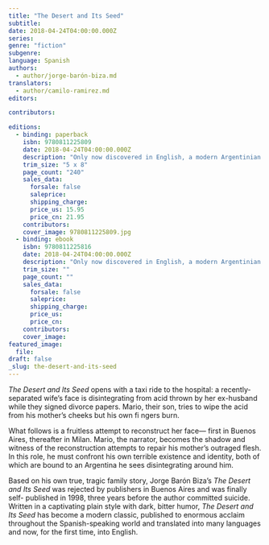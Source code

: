 ```yaml
---
title: "The Desert and Its Seed"
subtitle:
date: 2018-04-24T04:00:00.000Z
series:
genre: "fiction"
subgenre:
language: Spanish
authors:
  - author/jorge-barón-biza.md
translators:
  - author/camilo-ramirez.md
editors:

contributors:

editions:
  - binding: paperback
    isbn: 9780811225809
    date: 2018-04-24T04:00:00.000Z
    description: "Only now discovered in English, a modern Argentinian classic based on the tragic lives of the notorious writer (and wealthy politician) Raúl Barón Biza and his tragic wife "
    trim_size: "5 x 8"
    page_count: "240"
    sales_data:
      forsale: false
      saleprice:
      shipping_charge:
      price_us: 15.95
      price_cn: 21.95
    contributors:
    cover_image: 9780811225809.jpg
  - binding: ebook
    isbn: 9780811225816
    date: 2018-04-24T04:00:00.000Z
    description: "Only now discovered in English, a modern Argentinian classic based on the tragic lives of the notorious writer (and wealthy politician) Raúl Barón Biza and his tragic wife "
    trim_size: ""
    page_count: ""
    sales_data:
      forsale: false
      saleprice:
      shipping_charge:
      price_us:
      price_cn:
    contributors:
    cover_image:
featured_image:
  file:
draft: false
_slug: the-desert-and-its-seed
---
```


_The Desert and Its Seed_ opens with a taxi ride to the hospital: a recently- separated wife’s face is disintegrating from acid thrown by her ex-husband while they signed divorce papers. Mario, their son, tries to wipe the acid from his mother’s cheeks but his own fi ngers burn.

What follows is a fruitless attempt to reconstruct her face— first in Buenos Aires, thereafter in Milan. Mario, the narrator, becomes the shadow and witness of the reconstruction attempts to repair his mother’s outraged flesh. In this role, he must confront his own terrible existence and identity, both of which are bound to an Argentina he sees disintegrating around him.

Based on his own true, tragic family story, Jorge Barón Biza’s _The Desert and Its Seed_ was rejected by publishers in Buenos Aires and was finally self- published in 1998, three years before the author committed suicide. Written in a captivating plain style with dark, bitter humor, _The Desert and Its Seed_ has become a modern classic, published to enormous acclaim throughout the Spanish-speaking world and translated into many languages and now, for the first time, into English.
